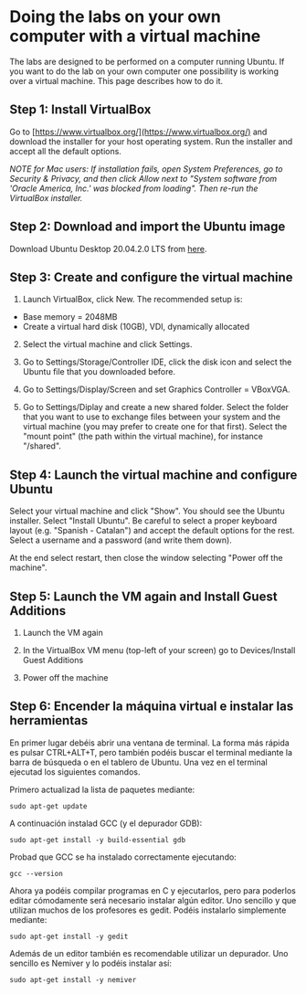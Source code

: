 # Doing the labs on your own computer with a virtual machine

The labs are designed to be performed on a computer running Ubuntu. If you want to do the lab on your own computer one possibility is working over a virtual machine. This page describes how to do it.

## Step 1: Install VirtualBox

Go to  [https://www.virtualbox.org/](https://www.virtualbox.org/) and download the installer for your host operating system. Run the installer and accept all the default options.

*NOTE for Mac users: If installation fails, open System Preferences, go to Security & Privacy, and then click Allow next to "System software from 'Oracle America, Inc.' was blocked from loading". Then re-run the VirtualBox installer.*

## Step 2: Download and import the Ubuntu image

Download Ubuntu Desktop 20.04.2.0 LTS from [here](https://releases.ubuntu.com/20.04/ubuntu-20.04.2.0-desktop-amd64.iso).

## Step 3: Create and configure the virtual machine

1. Launch VirtualBox, click New. The recommended setup is:

- Base memory = 2048MB
- Create a virtual hard disk (10GB), VDI, dynamically allocated

2. Select the virtual machine and click Settings.

3. Go to Settings/Storage/Controller IDE, click the disk icon and select the Ubuntu file that you downloaded before.

4. Go to Settings/Display/Screen and set Graphics Controller = VBoxVGA.

5. Go to Settings/Diplay and create a new shared folder. Select the folder that you want to use to exchange files between your system and the virtual machine (you may prefer to create one for that first). Select the "mount point" (the path within the virtual machine), for instance "/shared".  

## Step 4: Launch the virtual machine and configure Ubuntu

Select your virtual machine and click "Show". You should see the Ubuntu installer. Select "Install Ubuntu". Be careful to select a proper keyboard layout (e.g. "Spanish - Catalan") and accept the default options for the rest. Select a username and a password (and write them down). 

At the end select restart, then close the window selecting "Power off the machine".

## Step 5: Launch the VM again and Install Guest Additions

1. Launch the VM again

2. In the VirtualBox VM menu (top-left of your screen) go to Devices/Install Guest Additions

3. Power off the machine

## Step 6: Encender la máquina virtual e instalar las herramientas

En primer lugar debéis abrir una ventana de terminal. La forma más rápida es pulsar CTRL+ALT+T, pero también podéis buscar el terminal mediante la barra de búsqueda o en el tablero de Ubuntu. Una vez en el terminal ejecutad los siguientes comandos.

Primero actualizad la lista de paquetes mediante:

	sudo apt-get update

A continuación instalad GCC (y el depurador GDB):

	sudo apt-get install -y build-essential gdb

Probad que GCC se ha instalado correctamente ejecutando:

	gcc --version

Ahora ya podéis compilar programas en C y ejecutarlos, pero para poderlos editar cómodamente será necesario instalar algún editor. Uno sencillo y que utilizan muchos de los profesores es gedit. Podéis instalarlo simplemente mediante:

	sudo apt-get install -y gedit

Además de un editor también es recomendable utilizar un depurador. Uno sencillo es Nemiver y lo podéis instalar así:

	sudo apt-get install -y nemiver


